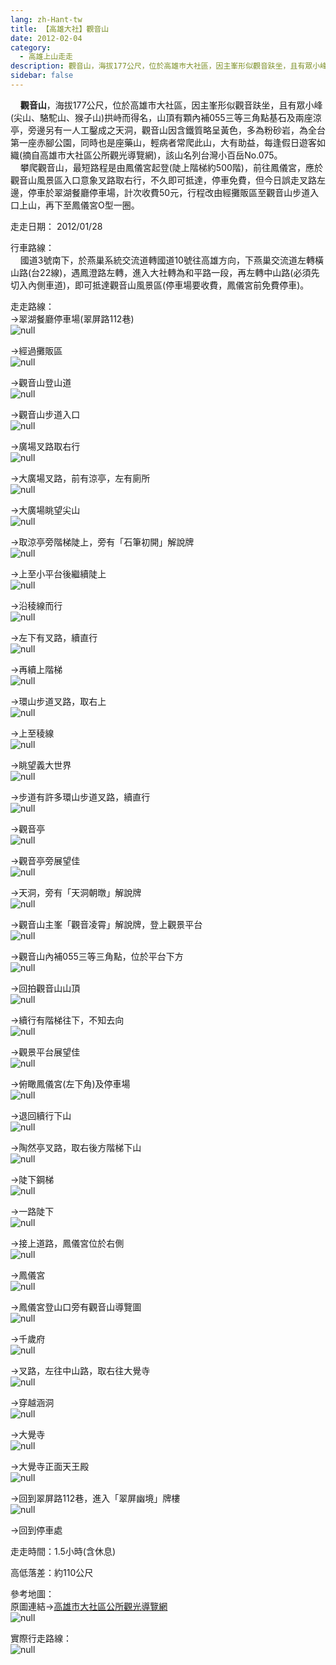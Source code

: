 ```yaml
---
lang: zh-Hant-tw
title: 【高雄大社】觀音山
date: 2012-02-04
category: 
  - 高雄上山走走
description: 觀音山，海拔177公尺，位於高雄巿大社區，因主峯形似觀音趺坐，且有眾小峰(尖山、駱駝山、猴子山)拱峙而得名，山頂有顆內補055三等三角點基石及兩座涼亭，旁邊另有一人工鑿成之天洞，觀音山因含鐵質略呈黃色，多為粉砂岩，為全台第一座赤腳公園，同時也是座藥山，輕病者常爬此山，大有助益，每逢假日遊客如織(摘自高雄市大社區公所觀光導覽網)，該山名列台灣小百岳No.075。 攀爬觀音山，最短路程是由鳳儀宮起登(陡上階梯約500階)，前往鳳儀宮，應於觀音山風景區入口意象叉路取右行，不久即可抵達，停車免費，但今日誤走叉路左邊，停車於翠湖餐廳停車場，計次收費50元，行程改由經攤販區至觀音山步道入口上山，再下至鳳儀宮O型一圈。
sidebar: false
---
```


    **觀音山**，海拔177公尺，位於高雄巿大社區，因主峯形似觀音趺坐，且有眾小峰(尖山、駱駝山、猴子山)拱峙而得名，山頂有顆內補055三等三角點基石及兩座涼亭，旁邊另有一人工鑿成之天洞，觀音山因含鐵質略呈黃色，多為粉砂岩，為全台第一座赤腳公園，同時也是座藥山，輕病者常爬此山，大有助益，每逢假日遊客如織(摘自高雄市大社區公所觀光導覽網)，該山名列台灣小百岳No.075。  
    攀爬觀音山，最短路程是由鳳儀宮起登(陡上階梯約500階)，前往鳳儀宮，應於觀音山風景區入口意象叉路取右行，不久即可抵達，停車免費，但今日誤走叉路左邊，停車於翠湖餐廳停車場，計次收費50元，行程改由經攤販區至觀音山步道入口上山，再下至鳳儀宮O型一圈。

走走日期： 2012/01/28

行車路線：  
    國道3號南下，於燕巢系統交流道轉國道10號往高雄方向，下燕巢交流道左轉橫山路(台22線)，遇鳳澄路左轉，進入大社轉為和平路一段，再左轉中山路(必須先切入內側車道)，即可抵達觀音山風景區(停車場要收費，鳳儀宮前免費停車)。

走走路線：  
→翠湖餐廳停車場(翠屏路112巷)  
![null](image/210026756_l.jpg)

→經過攤販區  
![null](image/210026760_l.jpg)

→觀音山登山道  
![null](image/210026764_l.jpg)

→觀音山步道入口  
![null](image/210026780_l.jpg)

→廣場叉路取右行  
![null](image/210026784_l.jpg)

→大廣場叉路，前有涼亭，左有廁所  
![null](image/210026793_l.jpg)

→大廣場眺望尖山  
![null](image/210132776_l.jpg)

→取涼亭旁階梯陡上，旁有「石筆初開」解說牌  
![null](image/210118890_l.jpg)

→上至小平台後繼續陡上  
![null](image/210026822_l.jpg)

→沿稜線而行  
![null](image/210026833_l.jpg)

→左下有叉路，續直行  
![null](image/210026850_l.jpg)

→再續上階梯  
![null](image/210026855_l.jpg)

→環山步道叉路，取右上  
![null](image/210026862_l.jpg)

→上至稜線  
![null](image/210026869_l.jpg)

→眺望義大世界  
![null](image/210026873_l.jpg)

→步道有許多環山步道叉路，續直行  
![null](image/210026879_l.jpg)

→觀音亭  
![null](image/210026892_l.jpg)

→觀音亭旁展望佳  
![null](image/210026895_l.jpg)

→天洞，旁有「天洞朝暾」解說牌  
![null](image/210118883_l.jpg)

→觀音山主峯「觀音凌霄」解說牌，登上觀景平台  
![null](image/210026912_l.jpg)

→觀音山內補055三等三角點，位於平台下方  
![null](image/210026918_l.jpg)

→回拍觀音山山頂  
![null](image/210026921_l.jpg)

→續行有階梯往下，不知去向  
![null](image/210026929_l.jpg)

→觀景平台展望佳  
![null](image/210026935_l.jpg)

→俯瞰鳳儀宮(左下角)及停車場  
![null](image/210026942_l.jpg)

→退回續行下山  
![null](image/210026948_l.jpg)

→陶然亭叉路，取右後方階梯下山  
![null](image/210026953_l.jpg)

→陡下鋼梯  
![null](image/210026958_l.jpg)

→一路陡下  
![null](image/210026961_l.jpg)

→接上道路，鳳儀宮位於右側  
![null](image/210026967_l.jpg)

→鳳儀宮  
![null](image/210026981_l.jpg)

→鳳儀宮登山口旁有觀音山導覽圖  
![null](image/210026986_l.jpg)

→千歲府  
![null](image/210026992_l.jpg)

→叉路，左往中山路，取右往大覺寺  
![null](image/210026997_l.jpg)

→穿越涵洞  
![null](image/210027002_l.jpg)

→大覺寺  
![null](image/210027009_l.jpg)

→大覺寺正面天王殿  
![null](image/210027012_l.jpg)

→回到翠屏路112巷，進入「翠屏幽境」牌樓  
![null](image/210026734_l.jpg)

→回到停車處

走走時間：1.5小時(含休息)

高低落差：約110公尺

參考地圖：  
原圖連結→[高雄市大社區公所觀光導覽網](http://60.248.57.13/tourism/p0104.html)  
![null](image/210118815_l.jpg)

實際行走路線：  
![null](image/210027169_l.jpg)